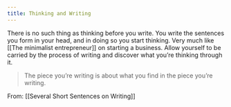 ```yaml
---
title: Thinking and Writing
---
```


There is no such thing as thinking before you write. You write the sentences you form in your head, and in doing so you start thinking. Very much like [[The minimalist entrepreneur]] on starting a business. Allow yourself to be carried by the process of writing and discover what you’re thinking through it.

> The piece you’re writing is about what you find in the piece you’re writing. 

From: [[Several Short Sentences on Writing]]